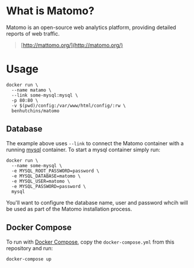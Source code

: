 # What is Matomo?

Matomo is an open-source web analytics platform, providing detailed reports of web traffic.

> [http://mattomo.org/](http://matomo.org/)

# Usage

    docker run \
      --name matamo \
      --link some-mysql:mysql \
      -p 80:80 \
      -v $(pwd)/config:/var/www/html/config/:rw \
      benhutchins/matomo

## Database

The example above uses `--link` to connect the Matomo container with a running [mysql](https://hub.docker.com/_/mysql/) container. To start a mysql container simply run:

    docker run \
      --name some-mysql \
      -e MYSQL_ROOT_PASSWORD=password \
      -e MYSQL_DATABASE=matomo \
      -e MYSQL_USER=matomo \
      -e MYSQL_PASSWORD=password \
      mysql

You'll want to configure the database name, user and password whcih will be used as part of the Matomo installation process.

## Docker Compose

To run with [Docker Compose](https://docs.docker.com/compose/install/), copy the `docker-compose.yml` from this repository and run:

    docker-compose up

